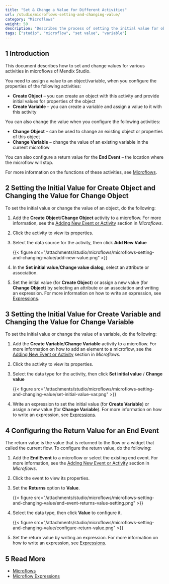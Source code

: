 ```yaml
---
title: "Set & Change a Value for Different Activities"
url: /studio/microflows-setting-and-changing-value/
category: "Microflows"
weight: 50
description: "Describes the process of setting the initial value for objects or variables in Mendix Studio."
tags: ["studio", "microflow", "set value", "variable"]
---
```


## 1 Introduction 

This document describes how to set and change values for various activities in microflows of Mendix Studio.

You need to assign a value to an object/variable, when you configure the properties of the following activities:

* **Create Object** –  you can create an object with this activity and provide initial values for properties of the object 
* **Create Variable** – you can create a variable and assign a value to it with this activity 

You can also change the value when you configure the following activities:

* **Change Object** – can be used to change an existing object or properties of this object
* **Change Variable** – change the value of an existing variable in the current microflow

You can also configure a return value for the **End Event** – the location where the microflow will stop.

For more information on the functions of these activities, see [Microflows](/studio/microflows/). 

## 2 Setting the Initial Value for Create Object and Changing the Value for Change Object

 To set the initial value or change the value of an object, do the following:

1. Add the **Create Object**/**Change Object** activity to a microflow. For more information, see the [Adding New Event or Activity](/studio/microflows/#add-elements) section in *Microflows*.
2. Click the activity to view its properties.
3. Select the data source for the activity, then click **Add New Value**

    {{< figure src="/attachments/studio/microflows/microflows-setting-and-changing-value/add-new-value.png" >}}

4. In the **Set initial value**/**Change value dialog**, select an attribute or association.
5.  Set the initial value (for **Create Object**) or assign a new value (for **Change Object**) by selecting an attribute or an association and writing an expression.   For more information on how to write an expression, see [Expressions](/studio/expressions/).


## 3 Setting the Initial Value for Create Variable and Changing the Value for Change Variable

To set the initial value or change the value of a variable, do the following:

1. Add the **Create Variable**/**Change Variable** activity to a microflow. For more information on how to add an element to a microflow, see the [Adding New Event or Activity](/studio/microflows/#add-elements) section in *Microflows*.
2. Click the activity to view its properties.
3.  Select the data type for the activity, then click **Set initial value** / **Change value**

    {{< figure src="/attachments/studio/microflows/microflows-setting-and-changing-value/set-initial-value-var.png" >}}

4.  Write an expression to set the initial value (for **Create Variable**) or assign a new value (for **Change Variable**).  For more information on how to write an expression, see [Expressions](/studio/expressions/).


## 4 Configuring the Return Value for an End Event 

The return value is the value that is returned to the flow or a widget that called the current flow. To configure the return value, do the following:

1. Add the **End Event** to a microflow or select the existing end event. For more information, see the [Adding New Event or Activity](/studio/microflows/#add-elements) section in *Microflows*.
2. Click the event to view its properties.
3.  Set the **Returns** option to **Value**.

    {{< figure src="/attachments/studio/microflows/microflows-setting-and-changing-value/end-event-returns-value-setting.png" >}}

4.  Select the data type, then click **Value** to configure it.

    {{< figure src="/attachments/studio/microflows/microflows-setting-and-changing-value/configure-return-value.png" >}}

5.  Set the return value by writing an expression.  For more information on how to write an expression, see [Expressions](/studio/expressions/).


## 5 Read More

* [Microflows](/studio/microflows/)
* [Microflow Expressions](/studio/expressions/)
